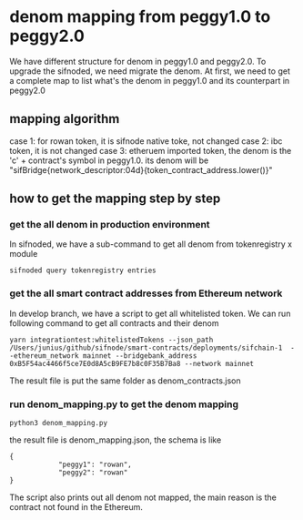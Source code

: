 # denom mapping from peggy1.0 to peggy2.0
We have different structure for denom in peggy1.0 and peggy2.0. To upgrade the sifnoded, we need migrate the denom. At first, we need to get a complete map to list what's the denom in peggy1.0 and its counterpart in peggy2.0

## mapping algorithm
case 1: for rowan token, it is sifnode native toke, not changed
case 2: ibc token, it is not changed
case 3: etheruem imported token, the denom is the 'c' + contract's symbol in peggy1.0. its denom will be "sifBridge{network_descriptor:04d}{token_contract_address.lower()}"

## how to get the mapping step by step

### get the all denom in production environment
In sifnoded, we have a sub-command to get all denom from tokenregistry x module

```
sifnoded query tokenregistry entries
```

### get the all smart contract addresses from Ethereum network
In develop branch, we have a script to get all whitelisted token. We can run following command to get all contracts and their denom
```
yarn integrationtest:whitelistedTokens --json_path /Users/junius/github/sifnode/smart-contracts/deployments/sifchain-1  --ethereum_network mainnet --bridgebank_address 0xB5F54ac4466f5ce7E0d8A5cB9FE7b8c0F35B7Ba8 --network mainnet
```
The result file is put the same folder as denom_contracts.json

### run denom_mapping.py to get the denom mapping
```
python3 denom_mapping.py
```
the result file is denom_mapping.json, the schema is like 
```
{
            "peggy1": "rowan",
            "peggy2": "rowan"
}
```
The script also prints out all denom not mapped, the main reason is the contract not found in the Ethereum.
